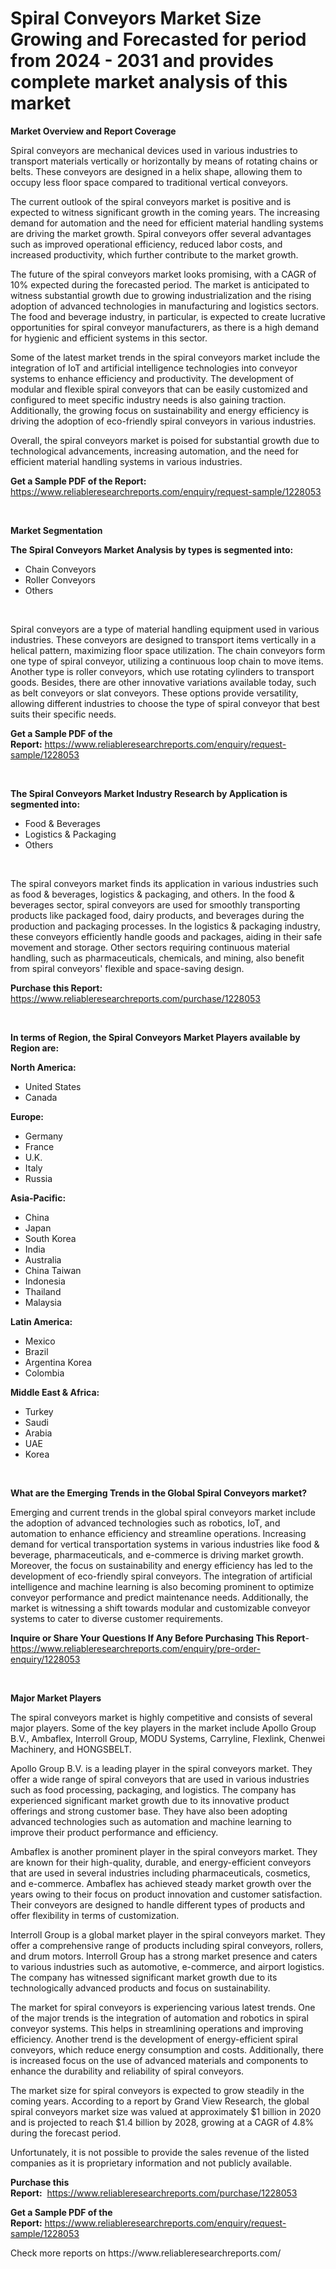 <p><h1>Spiral Conveyors Market Size Growing and Forecasted for period from 2024 - 2031 and provides complete market analysis of this market</h1></p><p><strong>Market Overview and Report Coverage</strong></p>
<p><p>Spiral conveyors are mechanical devices used in various industries to transport materials vertically or horizontally by means of rotating chains or belts. These conveyors are designed in a helix shape, allowing them to occupy less floor space compared to traditional vertical conveyors.</p><p>The current outlook of the spiral conveyors market is positive and is expected to witness significant growth in the coming years. The increasing demand for automation and the need for efficient material handling systems are driving the market growth. Spiral conveyors offer several advantages such as improved operational efficiency, reduced labor costs, and increased productivity, which further contribute to the market growth.</p><p>The future of the spiral conveyors market looks promising, with a CAGR of 10% expected during the forecasted period. The market is anticipated to witness substantial growth due to growing industrialization and the rising adoption of advanced technologies in manufacturing and logistics sectors. The food and beverage industry, in particular, is expected to create lucrative opportunities for spiral conveyor manufacturers, as there is a high demand for hygienic and efficient systems in this sector.</p><p>Some of the latest market trends in the spiral conveyors market include the integration of IoT and artificial intelligence technologies into conveyor systems to enhance efficiency and productivity. The development of modular and flexible spiral conveyors that can be easily customized and configured to meet specific industry needs is also gaining traction. Additionally, the growing focus on sustainability and energy efficiency is driving the adoption of eco-friendly spiral conveyors in various industries.</p><p>Overall, the spiral conveyors market is poised for substantial growth due to technological advancements, increasing automation, and the need for efficient material handling systems in various industries.</p></p>
<p><strong>Get a Sample PDF of the Report:</strong> <a href="https://www.reliableresearchreports.com/enquiry/request-sample/1228053">https://www.reliableresearchreports.com/enquiry/request-sample/1228053</a></p>
<p>&nbsp;</p>
<p><strong>Market Segmentation</strong></p>
<p><strong>The Spiral Conveyors Market Analysis by types is segmented into:</strong></p>
<p><ul><li>Chain Conveyors</li><li>Roller Conveyors</li><li>Others</li></ul></p>
<p>&nbsp;</p>
<p><p>Spiral conveyors are a type of material handling equipment used in various industries. These conveyors are designed to transport items vertically in a helical pattern, maximizing floor space utilization. The chain conveyors form one type of spiral conveyor, utilizing a continuous loop chain to move items. Another type is roller conveyors, which use rotating cylinders to transport goods. Besides, there are other innovative variations available today, such as belt conveyors or slat conveyors. These options provide versatility, allowing different industries to choose the type of spiral conveyor that best suits their specific needs.</p></p>
<p><strong>Get a Sample PDF of the Report:</strong>&nbsp;<a href="https://www.reliableresearchreports.com/enquiry/request-sample/1228053">https://www.reliableresearchreports.com/enquiry/request-sample/1228053</a></p>
<p>&nbsp;</p>
<p><strong>The Spiral Conveyors Market Industry Research by Application is segmented into:</strong></p>
<p><ul><li>Food & Beverages</li><li>Logistics & Packaging</li><li>Others</li></ul></p>
<p>&nbsp;</p>
<p><p>The spiral conveyors market finds its application in various industries such as food & beverages, logistics & packaging, and others. In the food & beverages sector, spiral conveyors are used for smoothly transporting products like packaged food, dairy products, and beverages during the production and packaging processes. In the logistics & packaging industry, these conveyors efficiently handle goods and packages, aiding in their safe movement and storage. Other sectors requiring continuous material handling, such as pharmaceuticals, chemicals, and mining, also benefit from spiral conveyors' flexible and space-saving design.</p></p>
<p><strong>Purchase this Report:</strong>&nbsp; <a href="https://www.reliableresearchreports.com/purchase/1228053">https://www.reliableresearchreports.com/purchase/1228053</a></p>
<p>&nbsp;</p>
<p><strong>In terms of Region, the Spiral Conveyors Market Players available by Region are:</strong></p>
<p>
    <p> <strong> North America: </strong>
        <ul>
            <li>United States</li>
            <li>Canada</li>
        </ul>
        </p> 
    <p> <strong> Europe: </strong>
        <ul>
            <li>Germany</li>
            <li>France</li>
            <li>U.K.</li>
            <li>Italy</li>
            <li>Russia</li>
        </ul>
        </p> 
    <p> <strong> Asia-Pacific: </strong>
        <ul>
            <li>China</li>
            <li>Japan</li>
            <li>South Korea</li>
            <li>India</li>
            <li>Australia</li>
            <li>China Taiwan</li>
            <li>Indonesia</li>
            <li>Thailand</li>
            <li>Malaysia</li>
        </ul>
        </p> 
    <p> <strong> Latin America: </strong>
        <ul>
            <li>Mexico</li>
            <li>Brazil</li>
            <li>Argentina Korea</li>
            <li>Colombia</li>
        </ul>
        </p> 
    <p> <strong> Middle East & Africa: </strong>
        <ul>
            <li>Turkey</li>
            <li>Saudi</li>
            <li>Arabia</li>
            <li>UAE</li>
            <li>Korea</li>
        </ul>
    </p>
    </p>
<p>&nbsp;</p>
<p><strong>What are the Emerging Trends in the Global Spiral Conveyors market?</strong></p>
<p><p>Emerging and current trends in the global spiral conveyors market include the adoption of advanced technologies such as robotics, IoT, and automation to enhance efficiency and streamline operations. Increasing demand for vertical transportation systems in various industries like food & beverage, pharmaceuticals, and e-commerce is driving market growth. Moreover, the focus on sustainability and energy efficiency has led to the development of eco-friendly spiral conveyors. The integration of artificial intelligence and machine learning is also becoming prominent to optimize conveyor performance and predict maintenance needs. Additionally, the market is witnessing a shift towards modular and customizable conveyor systems to cater to diverse customer requirements.</p></p>
<p><strong>Inquire or Share Your Questions If Any Before Purchasing This Report</strong>- <a href="https://www.reliableresearchreports.com/enquiry/pre-order-enquiry/1228053">https://www.reliableresearchreports.com/enquiry/pre-order-enquiry/1228053</a></p>
<p>&nbsp;</p>
<p><strong>Major Market Players</strong></p>
<p><p>The spiral conveyors market is highly competitive and consists of several major players. Some of the key players in the market include Apollo Group B.V., Ambaflex, Interroll Group, MODU Systems, Carryline, Flexlink, Chenwei Machinery, and HONGSBELT.</p><p>Apollo Group B.V. is a leading player in the spiral conveyors market. They offer a wide range of spiral conveyors that are used in various industries such as food processing, packaging, and logistics. The company has experienced significant market growth due to its innovative product offerings and strong customer base. They have also been adopting advanced technologies such as automation and machine learning to improve their product performance and efficiency.</p><p>Ambaflex is another prominent player in the spiral conveyors market. They are known for their high-quality, durable, and energy-efficient conveyors that are used in several industries including pharmaceuticals, cosmetics, and e-commerce. Ambaflex has achieved steady market growth over the years owing to their focus on product innovation and customer satisfaction. Their conveyors are designed to handle different types of products and offer flexibility in terms of customization.</p><p>Interroll Group is a global market player in the spiral conveyors market. They offer a comprehensive range of products including spiral conveyors, rollers, and drum motors. Interroll Group has a strong market presence and caters to various industries such as automotive, e-commerce, and airport logistics. The company has witnessed significant market growth due to its technologically advanced products and focus on sustainability.</p><p>The market for spiral conveyors is experiencing various latest trends. One of the major trends is the integration of automation and robotics in spiral conveyor systems. This helps in streamlining operations and improving efficiency. Another trend is the development of energy-efficient spiral conveyors, which reduce energy consumption and costs. Additionally, there is increased focus on the use of advanced materials and components to enhance the durability and reliability of spiral conveyors.</p><p>The market size for spiral conveyors is expected to grow steadily in the coming years. According to a report by Grand View Research, the global spiral conveyors market size was valued at approximately $1 billion in 2020 and is projected to reach $1.4 billion by 2028, growing at a CAGR of 4.8% during the forecast period.</p><p>Unfortunately, it is not possible to provide the sales revenue of the listed companies as it is proprietary information and not publicly available.</p></p>
<p><strong>Purchase this Report:</strong>&nbsp;&nbsp;<a href="https://www.reliableresearchreports.com/purchase/1228053">https://www.reliableresearchreports.com/purchase/1228053</a></p>
<p></p>
<p><strong>Get a Sample PDF of the Report:</strong>&nbsp;<a href="https://www.reliableresearchreports.com/enquiry/request-sample/1228053">https://www.reliableresearchreports.com/enquiry/request-sample/1228053</a></p>
<p>Check more reports on https://www.reliableresearchreports.com/</p>